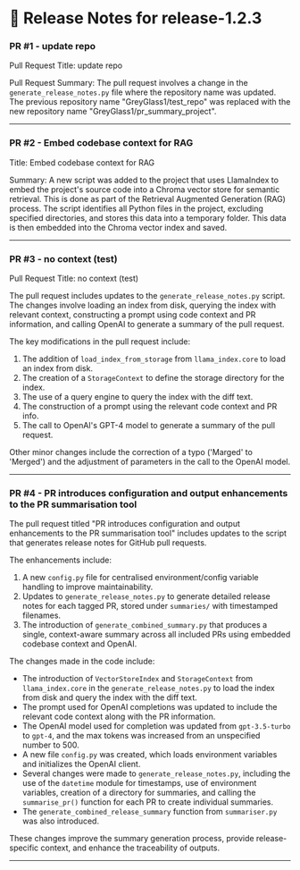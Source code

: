 # 📝 Release Notes for release-1.2.3

### PR #1 - update repo
Pull Request Title: update repo

Pull Request Summary: The pull request involves a change in the `generate_release_notes.py` file where the repository name was updated. The previous repository name "GreyGlass1/test_repo" was replaced with the new repository name "GreyGlass1/pr_summary_project".

---

### PR #2 - Embed codebase context for RAG
Title: Embed codebase context for RAG

Summary: A new script was added to the project that uses LlamaIndex to embed the project's source code into a Chroma vector store for semantic retrieval. This is done as part of the Retrieval Augmented Generation (RAG) process. The script identifies all Python files in the project, excluding specified directories, and stores this data into a temporary folder. This data is then embedded into the Chroma vector index and saved.

---

### PR #3 - no context (test)
Pull Request Title: no context (test)

The pull request includes updates to the `generate_release_notes.py` script. The changes involve loading an index from disk, querying the index with relevant context, constructing a prompt using code context and PR information, and calling OpenAI to generate a summary of the pull request. 

The key modifications in the pull request include:

1. The addition of `load_index_from_storage` from `llama_index.core` to load an index from disk.
2. The creation of a `StorageContext` to define the storage directory for the index.
3. The use of a query engine to query the index with the diff text.
4. The construction of a prompt using the relevant code context and PR info.
5. The call to OpenAI's GPT-4 model to generate a summary of the pull request.

Other minor changes include the correction of a typo ('Marged' to 'Merged') and the adjustment of parameters in the call to the OpenAI model.

---

### PR #4 - PR introduces configuration and output enhancements to the PR summarisation tool
The pull request titled "PR introduces configuration and output enhancements to the PR summarisation tool" includes updates to the script that generates release notes for GitHub pull requests. 

The enhancements include:

1. A new `config.py` file for centralised environment/config variable handling to improve maintainability.
2. Updates to `generate_release_notes.py` to generate detailed release notes for each tagged PR, stored under `summaries/` with timestamped filenames.
3. The introduction of `generate_combined_summary.py` that produces a single, context-aware summary across all included PRs using embedded codebase context and OpenAI.

The changes made in the code include:
- The introduction of `VectorStoreIndex` and `StorageContext` from `llama_index.core` in the `generate_release_notes.py` to load the index from disk and query the index with the diff text.
- The prompt used for OpenAI completions was updated to include the relevant code context along with the PR information. 
- The OpenAI model used for completion was updated from `gpt-3.5-turbo` to `gpt-4`, and the max tokens was increased from an unspecified number to 500.
- A new file `config.py` was created, which loads environment variables and initializes the OpenAI client.
- Several changes were made to `generate_release_notes.py`, including the use of the `datetime` module for timestamps, use of environment variables, creation of a directory for summaries, and calling the `summarise_pr()` function for each PR to create individual summaries.
- The `generate_combined_release_summary` function from `summariser.py` was also introduced.

These changes improve the summary generation process, provide release-specific context, and enhance the traceability of outputs.

---

